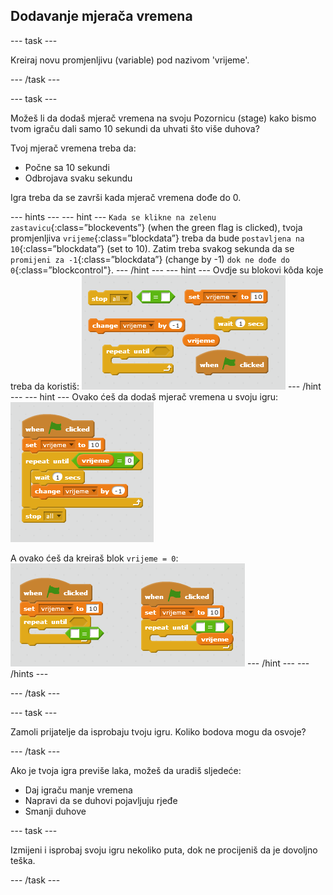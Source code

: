## Dodavanje mjerača vremena

\--- task \---

Kreiraj novu promjenljivu (variable) pod nazivom 'vrijeme'.

\--- /task \---

\--- task \---

Možeš li da dodaš mjerač vremena na svoju Pozornicu (stage) kako bismo tvom igraču dali samo 10 sekundi da uhvati što više duhova?

Tvoj mjerač vremena treba da:

+ Počne sa 10 sekundi
+ Odbrojava svaku sekundu

Igra treba da se završi kada mjerač vremena dođe do 0.

\--- hints \--- \--- hint \--- `Kada se klikne na zelenu zastavicu`{:class=”blockevents”} (when the green flag is clicked), tvoja promjenljiva `vrijeme`{:class=”blockdata”} treba da bude `postavljena na 10`{:class=”blockdata”} (set to 10). Zatim treba svakog sekunda da se `promijeni za -1`{:class=”blockdata”} (change by -1) `dok ne dođe do 0`{:class=”blockcontrol"}. \--- /hint \--- \--- hint \--- Ovdje su blokovi kôda koje treba da koristiš: ![screenshot](images/ghost-timer-blocks.png) \--- /hint \--- \--- hint \--- Ovako ćeš da dodaš mjerač vremena u svoju igru: ![snimak ekrana](images/ghost-timer-code.png)

A ovako ćeš da kreiraš blok `vrijeme = 0`: ![screenshot](images/ghost-timer-help.png) \--- /hint \--- \--- /hints \---

\--- /task \---

\--- task \---

Zamoli prijatelje da isprobaju tvoju igru. Koliko bodova mogu da osvoje?

\--- /task \---

Ako je tvoja igra previše laka, možeš da uradiš sljedeće:

+ Daj igraču manje vremena
+ Napravi da se duhovi pojavljuju rjeđe
+ Smanji duhove

\--- task \---

Izmijeni i isprobaj svoju igru nekoliko puta, dok ne procijeniš da je dovoljno teška.

\--- /task \---